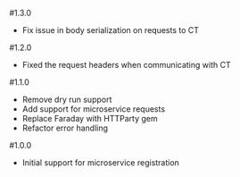 #1.3.0
- Fix issue in body serialization on requests to CT

#1.2.0
- Fixed the request headers when communicating with CT

#1.1.0
- Remove dry run support
- Add support for microservice requests
- Replace Faraday with HTTParty gem
- Refactor error handling

#1.0.0
- Initial support for microservice registration
